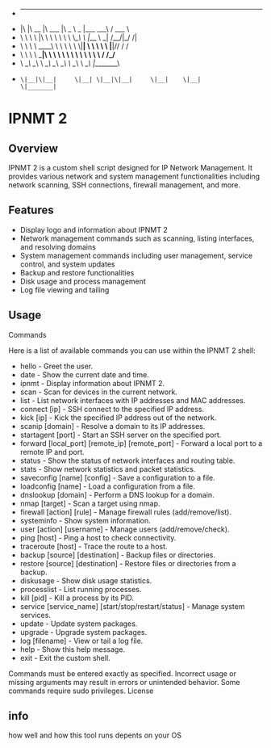 

-  ___  ________  ________   _____ ______   _________         _______     
- |\  \|\   __  \|\   ___  \|\   _ \  _   \|\___   ___\      /  ___  \    
- \ \  \ \  \|\  \ \  \\ \  \ \  \\\__\ \  \|___ \  \_|     /__/|_/  /|   
-  \ \  \ \   ____\ \  \\ \  \ \  \\|__| \  \   \ \  \      |__|//  / /   
-   \ \  \ \  \___|\ \  \\ \  \ \  \    \ \  \   \ \  \         /  /_/__  
-    \ \__\ \__\    \ \__\\ \__\ \__\    \ \__\   \ \__\       |\________\
-     \|__|\|__|     \|__| \|__|\|__|     \|__|    \|__|        \|_______|


# IPNMT 2

## Overview

IPNMT 2 is a custom shell script designed for IP Network Management. It provides various network and system management functionalities including network scanning, SSH connections, firewall management, and more.

## Features

- Display logo and information about IPNMT 2
- Network management commands such as scanning, listing interfaces, and resolving domains
- System management commands including user management, service control, and system updates
- Backup and restore functionalities
- Disk usage and process management
- Log file viewing and tailing

## Usage



Commands

Here is a list of available commands you can use within the IPNMT 2 shell:

- hello - Greet the user.
- date - Show the current date and time.
- ipnmt - Display information about IPNMT 2.
- scan - Scan for devices in the current network.
- list - List network interfaces with IP addresses and MAC addresses.
- connect [ip] - SSH connect to the specified IP address.
- kick [ip] - Kick the specified IP address out of the network.
- scanip [domain] - Resolve a domain to its IP addresses.
- startagent [port] - Start an SSH server on the specified port.
- forward [local_port] [remote_ip] [remote_port] - Forward a local port to a remote IP and port.
- status - Show the status of network interfaces and routing table.
- stats - Show network statistics and packet statistics.
- saveconfig [name] [config] - Save a configuration to a file.
- loadconfig [name] - Load a configuration from a file.
- dnslookup [domain] - Perform a DNS lookup for a domain.
- nmap [target] - Scan a target using nmap.
- firewall [action] [rule] - Manage firewall rules (add/remove/list).
- systeminfo - Show system information.
- user [action] [username] - Manage users (add/remove/check).
- ping [host] - Ping a host to check connectivity.
- traceroute [host] - Trace the route to a host.
- backup [source] [destination] - Backup files or directories.
- restore [source] [destination] - Restore files or directories from a backup.
- diskusage - Show disk usage statistics.
- processlist - List running processes.
- kill [pid] - Kill a process by its PID.
- service [service_name] [start/stop/restart/status] - Manage system services.
- update - Update system packages.
- upgrade - Upgrade system packages.
- log [filename] - View or tail a log file.
- help - Show this help message.
- exit - Exit the custom shell.


Commands must be entered exactly as specified. Incorrect usage or missing arguments may result in errors or unintended behavior.
Some commands require sudo privileges.
License
## info

how well and how this tool runs depents on your OS

